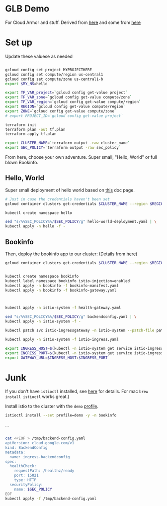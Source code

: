# GLB Demo

For Cloud Armor and stuff. Derived from [here](https://alwaysupalwayson.com/posts/2021/04/cloud-armor/) and some from [here](https://medium.com/contino-engineering/configuring-ddos-protection-with-google-cloud-armor-for-your-gke-provisioned-istio-ingressgateway-a9e862dc1683)


# Set up

Update these valuese as needed
```bash

gcloud config set project MYPROJECTHERE
gcloud config set compute/region us-central1
gcloud config set compute/zone us-central1-b
export $MY_NS=hello

```


```bash
export TF_VAR_project=`gcloud config get-value project`
export TF_VAR_zone=`gcloud config get-value compute/zone`
export TF_VAR_region=`gcloud config get-value compute/region`
export REGION=`gcloud config get-value compute/region`
export ZONE=`gcloud config get-value compute/zone`
# export PROJECT_ID=`gcloud config get-value project`

terraform init
terraform plan -out tf.plan 
terraform apply tf.plan

export CLUSTER_NAME=`terraform output -raw cluster_name`
export SEC_POLICY=`terraform output -raw sec_policy`
```

From here, choose your own adventure. Super small, "Hello, World" or full blown Bookinfo. 

## Hello, World
Super small deployment of hello world based on [this](https://cloud.google.com/kubernetes-engine/docs/how-to/load-balance-ingress#using-gcloud-config) doc page.

```bash
# Just in case the credentials haven't been set
gcloud container clusters get-credentials $CLUSTER_NAME --region $REGION

kubectl create namespace hello

sed "s/%%SEC_POLICY%%/$SEC_POLICY/g" hello-world-deployment.yaml | \
kubectl apply -n hello -f -
```

## Bookinfo

Then, deploy the bookinfo app to our cluster: (Details from [here](https://istio.io/latest/docs/examples/bookinfo/))


```bash
gcloud container clusters get-credentials $CLUSTER_NAME --region $REGION


kubectl create namespace bookinfo
kubectl label namespace bookinfo istio-injection=enabled
kubectl apply -n bookinfo -f bookinfo-manifest.yaml
kubectl apply -n bookinfo -f bookinfo-gateway.yaml



kubectl apply -n istio-system -f health-gateway.yaml

sed "s/%%SEC_POLICY%%/$SEC_POLICY/g" backendconfig.yaml | \
kubectl apply -n istio-system -f -

kubectl patch svc istio-ingressgateway -n istio-system --patch-file patch-ingressgateway.yaml

kubectl apply -n istio-system -f istio-ingress.yaml

```





```bash
export INGRESS_HOST=$(kubectl -n istio-system get service istio-ingressgateway -o jsonpath='{.status.loadBalancer.ingress[0].ip}')
export INGRESS_PORT=$(kubectl -n istio-system get service istio-ingressgateway -o jsonpath='{.spec.ports[?(@.name=="http2")].port}')
export GATEWAY_URL=$INGRESS_HOST:$INGRESS_PORT

```






# Junk





If you don't have `istioctl` installed, see [here](https://istio.io/latest/docs/setup/install/istioctl/) for details. For mac `brew install istioctl` works great.)

Install istio to the cluster with the `demo` [profile](https://istio.io/latest/docs/setup/additional-setup/config-profiles/).
```bash
istioctl install --set profile=demo -y -n bookinfo
```


...


```bash

cat <<EOF > /tmp/backend-config.yaml
apiVersion: cloud.google.com/v1
kind: BackendConfig
metadata:
  name: ingress-backendconfig
spec:
  healthCheck:
    requestPath: /healthz/ready
    port: 15021
    type: HTTP
  securityPolicy:
    name: $SEC_POLICY
EOF
kubectl apply -f /tmp/backend-config.yaml

```


